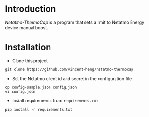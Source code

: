 # Introduction

*Netatmo-ThermoCap* is a program that sets a limit to Netatmo Energy device manual boost.

# Installation

- Clone this project
```
git clone https://github.com/vincent-heng/netatmo-thermocap
```

- Set the Netatmo client id and secret in the configuration file
```
cp config-sample.json config.json
vi config.json
```

- Install requirements from `requirements.txt`
```
pip install -r requirements.txt
```
